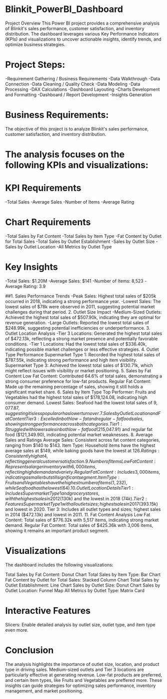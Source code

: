 # Blinkit_PowerBI_Dashboard
Project Overview
This Power BI project provides a comprehensive analysis of Blinkit's sales performance, customer satisfaction, and inventory distribution. The dashboard leverages various Key Performance Indicators (KPIs) and visualizations to uncover actionable insights, identify trends, and optimize business strategies.

# Project Steps:
-Requirement Gathering / Business Requirements
-Data Walkthrough
-Data Connection
-Data Cleaning / Quality Check
-Data Modeling
-Data Processing
-DAX Calculations
-Dashboard Layouting
-Charts Development and Formatting
-Dashboard / Report Development
-Insights Generation

# Business Requirements:
The objective of this project is to analyze Blinkit's sales performance, customer satisfaction, and inventory distribution. 

# The analysis focuses on the following KPIs and visualizations:

# KPI Requirements
-Total Sales
-Average Sales
-Number of Items
-Average Rating

# Chart Requirements
-Total Sales by Fat Content
-Total Sales by Item Type
-Fat Content by Outlet for Total Sales
-Total Sales by Outlet Establishment
-Sales by Outlet Size
-Sales by Outlet Location
-All Metrics by Outlet Type

# Key Insights
-Total Sales: $1.20M
-Average Sales: $141
-Number of Items: 8,523
-Average Rating: 3.9

##1. Sales Performance Trends
-Peak Sales: Highest total sales of $205k occurred in 2018, indicating a strong performance year.
-Lowest Sales: The lowest sales of $78k were observed in 2011, suggesting potential market challenges during that period.
2. Outlet Size Impact
-Medium-Sized Outlets: Achieved the highest total sales of $507.90k, indicating they are optimal for revenue generation.
-Large Outlets: Reported the lowest total sales of $248.99k, suggesting potential inefficiencies or underperformance.
3. Outlet Location Analysis
-Tier 3 Locations: Generated the highest total sales of $472.13k, reflecting a strong market presence and potentially favorable conditions.
-Tier 1 Locations: Had the lowest total sales of $336.40k, indicating possible market challenges or less effective strategies.
4. Outlet Type Performance
Supermarket Type 1: Recorded the highest total sales of $787.55k, indicating strong performance and high item visibility.
Supermarket Type 3: Achieved the lowest total sales of $130.71k, which might reflect issues with visibility or market positioning.
5. Sales by Fat Content
Low Fat Content: Contributed 64.6% of total sales, demonstrating a strong consumer preference for low-fat products.
Regular Fat Content: Made up the remaining percentage of sales, showing it still holds a significant market share.
6. Sales by Item Type
Top Performer: Fruits and Vegetables had the highest total sales of $178,124.08, indicating high consumer demand.
Lowest Sales: Seafood had the lowest total sales of $9,077.87, suggesting it is less popular or has lower turnover.
7. Sales by Outlet Location and Fat Content
Tier 3: Excelled in both low-fat and regular-fat food sales, showing strong performance across both categories.
Tier 1: Struggled with lower sales in both low-fat food ($215,047.91) and regular fat food ($121,349.90), indicating potential market weaknesses.
8. Average Sales and Ratings
Average Sales: Consistent across fat content categories, ranging from $140 to $143.
Item Type: Household items have the highest average sales at $149, while baking goods have the lowest at $126.
Ratings: Consistently high at 4, reflecting general customer satisfaction.
9. Number of Items
Low Fat Content: Represents a larger inventory with 6,000 items, reflecting high demand and variety.
Regular Fat Content: Includes 3,000 items, indicating a smaller but still significant segment.
Item Type: Fruits and Vegetables have the highest number of items (1,232), while Seafood has the lowest (64).
10. Outlet Location Details
Tier 1: Includes Supermarket Type 1 and grocery stores, with the highest sales in 2012 ($130k) and the lowest in 2018 ($74k).
Tier 2: Features Supermarket Type 1 with all outlet sizes; highest sales in 2017 ($393.15k) and lowest in 2020.
Tier 3: Includes all outlet types and sizes; highest sales in 2014 ($472.13k) and lowest in 2011.
11. Fat Content Analysis
Low Fat Content: Total sales of $776.32k with 5,517 items, indicating strong market demand.
Regular Fat Content: Total sales of $425.36k with 3,006 items, showing it remains an important product segment.

# Visualizations
The dashboard includes the following visualizations:

Total Sales by Fat Content: Donut Chart
Total Sales by Item Type: Bar Chart
Fat Content by Outlet for Total Sales: Stacked Column Chart
Total Sales by Outlet Establishment: Line Chart
Sales by Outlet Size: Donut Chart
Sales by Outlet Location: Funnel Map
All Metrics by Outlet Type: Matrix Card

# Interactive Features
Slicers: Enable detailed analysis by outlet size, outlet type, and item type even more.

# Conclusion
The analysis highlights the importance of outlet size, location, and product type in driving sales. Medium-sized outlets and Tier 3 locations are particularly effective at generating revenue. Low-fat products are preferred, and certain item types, like Fruits and Vegetables are preffered more. These insights can guide strategies for optimizing sales performance, inventory management, and market positioning.

